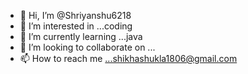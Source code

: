 - 👋 Hi, I’m @Shriyanshu6218
- 👀 I’m interested in ...coding
- 🌱 I’m currently learning ...java
- 💞️ I’m looking to collaborate on ...
- 📫 How to reach me ...shikhashukla1806@gmail.com

<!---
Shriyanshu6218/Shriyanshu6218 is a ✨ special ✨ repository because its `README.md` (this file) appears on your GitHub profile.
You can click the Preview link to take a look at your changes.
--->
